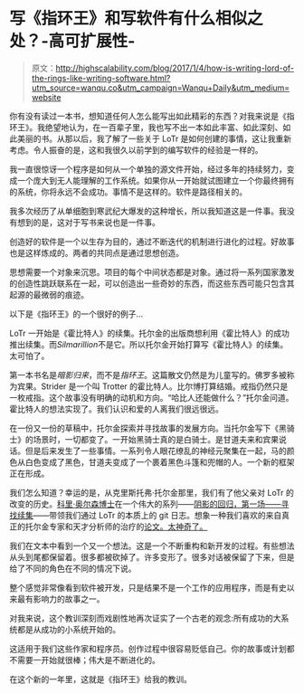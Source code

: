 # 写《指环王》和写软件有什么相似之处？-高可扩展性-

> 原文：<http://highscalability.com/blog/2017/1/4/how-is-writing-lord-of-the-rings-like-writing-software.html?utm_source=wanqu.co&utm_campaign=Wanqu+Daily&utm_medium=website>

你有没有读过一本书，想知道任何人怎么能写出如此精彩的东西？对我来说是《指环王》。我绝望地认为，在一百辈子里，我也写不出一本如此丰富、如此深刻、如此美丽的书。从那以后，我了解了一些关于 LoTr 是如何创建的事情，这让我重新考虑。令人振奋的是，这和我很久以前学到的编写软件的经验是一样的。

我一直很惊讶一个程序是如何从一个单独的源文件开始，经过多年的持续努力，变成一个庞大到无人能理解的工作系统。如果你从一开始就试图建立一个你最终拥有的系统，你将永远不会成功。事情不是这样的。软件是路径相关的。

我多次经历了从单细胞到寒武纪大爆发的这种增长，所以我知道这是一件事。我没有想到的是，这对于写书来说也是一件事。

创造好的软件是一个以生存为目的，通过不断迭代的机制进行进化的过程。好故事也是这样炼成的。两者的共同点是通过思想创造。

思想需要一个对象来沉思。项目的每个中间状态都是对象。通过将一系列国家激发的创造性跳跃联系在一起，可以创造出一些奇妙的东西，而这些东西可能只包含其起源的最微弱的痕迹。

以下是《指环王》的一个很好的例子...

LoTr 一开始是《霍比特人》的续集。托尔金的出版商想利用《霍比特人》的成功推出续集。而*Silmarillion*不是它。所以托尔金开始打算写《霍比特人》的续集。太可怕了。

第一本书名是*暗影归来*，而不是*指环王*。这篇散文仍然是为儿童写的。佛罗多被称为宾果。Strider 是一个叫 Trotter 的霍比特人。比尔博打算结婚。戒指仍然只是一枚戒指。这个故事没有明确的动机和方向。“哈比人还能做什么？”托尔金问道。霍比特人的想法实现了。我们认识和爱的人离我们很远很远。

在一份又一份的草稿中，托尔金探索并寻找故事的发展方向。当托尔金写下《黑骑士》的场景时，一切都变了。一开始黑骑士真的是白骑士。是甘道夫来和宾果说话。但是后来发生了一些事情。一系列令人眼花缭乱的神经元聚集在一起，马的颜色从白色变成了黑色，甘道夫变成了一个裹着黑色斗篷和兜帽的人。一个新的框架正在形成。

我们怎么知道？幸运的是，从克里斯托弗·托尔金那里，我们有了他父亲对 LoTr 的改变的历史。[科里·奥尔森博士](http://signumuniversity.org/directory/corey-olsen/)在一个伟大的系列——[阴影的回归，第一场——寻找续集](https://www.youtube.com/watch?v=LqnZiqFeppA)——带领我们通过 LoTr 的本质上的 git 日志。想象一种我们喜欢的来自真正的托尔金专家和天才分析师的治疗的[论文。太神奇了。](https://www.youtube.com/user/PapersWeLove)

我们在文本中看到一个又一个想法。这是一个不断重构和新开发的过程。有些想法从头到尾都保留着。很多都被砍掉了。许多变形了。很多对话被保留了下来，但是给了不同的角色在不同的情况下说。

整个感觉非常像看到软件被开发，只是结果不是一个工作的应用程序，而是有史以来最有影响力的故事之一。

对我来说，这个教训深刻而戏剧性地再次证实了一个古老的观念:所有成功的大系统都是从成功的小系统开始的。

这适用于我们这些作家和程序员。创作过程中很容易贬低自己。你的故事或计划都不需要一开始就很棒；伟大是不断进化的。

在这个新的一年里，这就是《指环王》给我的教训。
